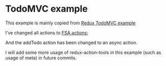 # TodoMVC example

This example is mainly copied from [Redux TodoMVC example](https://github.com/reactjs/redux/tree/master/examples/todomvc)

I've changed all actions to [FSA actions](https://github.com/acdlite/flux-standard-action);

And the addTodo action has been changed to an async action.

I will add some more usage of redux-action-tools in this example (such as usage of meta) in future commits.